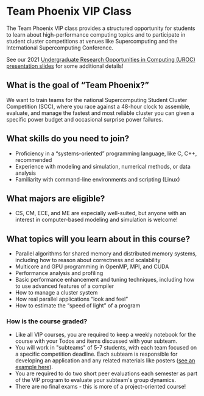 # Team Phoenix VIP Class

The Team Phoenix VIP class provides a structured opportunity for students to learn about high-performance computing topics and to participate in student cluster competitions at venues like Supercomputing and the International Supercomputing Conference.

See our 2021 [Undergraduate Research Opportunities in Computing (UROC) presentation slides]() for some additional details!

## What is the goal of “Team Phoenix?”
We want to train teams for the national Supercomputing Student Cluster Competition (SCC), where you race against a 48-hour clock to assemble, evaluate, and manage the fastest and most reliable cluster you can given a specific power budget and occasional surprise power failures.

## What skills do you need to join?
* Proficiency in a “systems-oriented” programming language, like C, C++, recommended
* Experience with modeling and simulation, numerical methods, or data analysis
* Familiarity with command-line environments and scripting (Linux)

## What majors are eligible? 
* CS, CM, ECE, and ME are especially well-suited, but anyone with an interest in computer-based modeling and simulation is welcome!

## What topics will you learn about in this course?
* Parallel algorithms for shared memory and distributed memory systems, including how to reason about correctness and scalability
* Multicore and GPU programming in OpenMP, MPI, and CUDA
* Performance analysis and profiling
* Basic performance enhancement and tuning techniques, including how to use advanced features of a compiler
* How to manage a cluster system
* How real parallel applications “look and feel”
* How to estimate the “speed of light” of a program

### How is the course graded?
* Like all VIP courses, you are required to keep a weekly notebook for the course with your Todos and items discussed with your subteam. 
* You will work in "subteams" of 5-7 students, with each team focused on a specific competition deadline. Each subteam is responsible for developing an application and any related materials like posters ([see an example here](files/2020/gt_vscc_supercomputing20_poster.pdf)).
* You are required to do two short peer evaluations each semester as part of the VIP program to evaluate your subteam's group dynamics.
* There are no final exams - this is more of a project-oriented course!
